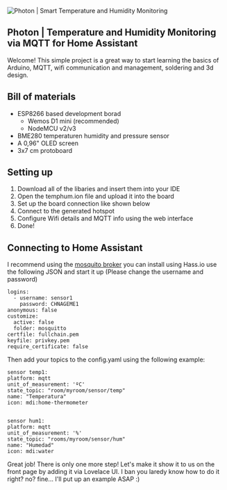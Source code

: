 ![Photon | Smart Temperature and Humidity Monitoring]()

## Photon | Temperature and Humidity Monitoring via MQTT for Home Assistant

Welcome! This simple project is a great way to start learning the basics of Arduino, MQTT, wifi communication and management, soldering and 3d design. 

## Bill of materials

 - ESP8266 based development borad
	 - Wemos D1 mini (recommended)
	 - NodeMCU v2/v3
- BME280 temperaturen humidity and pressure sensor
- A 0,96" OLED screen
- 3x7 cm protoboard

## Setting up

 1. Download all of the libaries and insert them into your IDE
 2. Open the temphum.ion file and upload it into the board
 3.  Set up the board connection like shown below
 4.  Connect to the generated hotspot
 5. Configure Wifi details and MQTT info using the web interface
 6. Done!

## Connecting to Home Assistant 
I recommend using the [mosquito broker](https://github.com/home-assistant/hassio-addons/tree/master/mosquitto) you can install using Hass.io use the following JSON and start it up (Please change the username and password)

```
logins:
  - username: sensor1
    password: CHNAGEME1
anonymous: false
customize:
  active: false
  folder: mosquitto
certfile: fullchain.pem
keyfile: privkey.pem
require_certificate: false
```

Then add your topics to the config.yaml using the following example:

 ```
 sensor temp1:
platform: mqtt
unit_of_measurement: 'ºC'
state_topic: "room/myroom/sensor/temp"
name: "Temperatura"
icon: mdi:home-thermometer


sensor hum1:
platform: mqtt
unit_of_measurement: '%'
state_topic: "rooms/myroom/sensor/hum"
name: "Humedad"
icon: mdi:water
```

Great job! There is only one more step! Let's make it show it to us on the front page by adding it via Lovelace UI. I ban you laredy know how to do it right? no? fine... I'll put up an example ASAP :)
